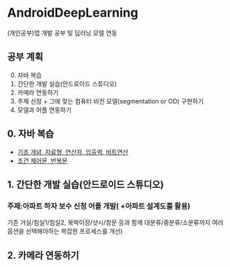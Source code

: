 # AndroidDeepLearning
(개인공부)앱 개발 공부 및 딥러닝 모델 연동



## 공부 계획
0. 자바 복습
1. 간단한 개발 실습(안드로이드 스튜디오)
2. 카메라 연동하기
3. 주제 선정 + 그에 맞는 컴퓨터 비전 모델(segmentation or OD) 구현하기
4. 모델과 어플 연동하기

## 0. 자바 복습
- [기초 개념, 자료형, 연산자, 입출력, 비트연산](https://blog.naver.com/ongbbb/222947594158) </br>
- [조건 제어문, 반복문](https://blog.naver.com/ongbbb/222947612834)


## 1. 간단한 개발 실습(안드로이드 스튜디오)
### 주제:아파트 하자 보수 신청 어플 개발( +아파트 설계도를 활용)
기존 거실/침실1/침실2, 북박이장/샷시/창문 등과 함께 대분류/중분류/소분류까지 여러 옵션을 선택해야하는 복잡한 프로세스를 개선)

## 2. 카메라 연동하기


